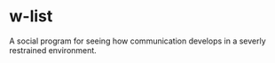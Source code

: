 # w-list
A social program for seeing how communication develops in a severly restrained environment.
